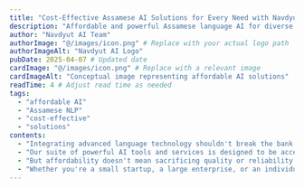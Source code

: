 ```yaml
---
title: "Cost-Effective Assamese AI Solutions for Every Need with Navdyut AI"
description: "Affordable and powerful Assamese language AI for diverse applications"
author: "Navdyut AI Team"
authorImage: "@/images/icon.png" # Replace with your actual logo path
authorImageAlt: "Navdyut AI Logo"
pubDate: 2025-04-07 # Updated date
cardImage: "@/images/icon.png" # Replace with a relevant image
cardImageAlt: "Conceptual image representing affordable AI solutions"
readTime: 4 # Adjust read time as needed
tags:
  - "affordable AI"
  - "Assamese NLP"
  - "cost-effective"
  - "solutions"
contents:
  - "Integrating advanced language technology shouldn't break the bank. At Navdyut AI, we are committed to providing cost-effective Assamese AI solutions that empower individuals, businesses, and organizations of all sizes."
  - "Our suite of powerful AI tools and services is designed to be accessible without compromising on performance. From basic language understanding to sophisticated speech generation, you can find the Assamese AI capabilities you need at a price that fits your budget."
  - "But affordability doesn't mean sacrificing quality or reliability. Navdyut AI is built on robust technology, delivering accurate and dependable Assamese language processing when you need it most. Our comprehensive documentation and support resources ensure seamless integration and optimal performance within your existing workflows."
  - "Whether you're a small startup, a large enterprise, or an individual innovator, Navdyut AI has the affordable and effective Assamese language solutions to help you succeed. Experience the difference and unlock the potential of regional language AI today."
---
```


